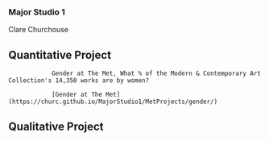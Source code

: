 ### Major Studio 1
Clare Churchouse

## Quantitative Project
                Gender at The Met, What % of the Modern & Contemporary Art Collection's 14,350 works are by women?
                
                [Gender at The Met](https://churc.github.io/MajorStudio1/MetProjects/gender/) 


## Qualitative Project


